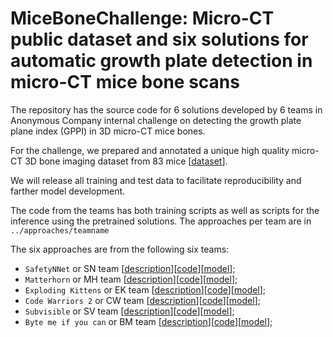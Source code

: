 # MiceBoneChallenge: Micro-CT public dataset and six solutions for automatic growth plate detection in micro-CT mice bone scans


The repository has the source code for 6 solutions developed by 6 teams in Anonymous Company internal challenge on detecting the growth plate plane index (GPPI) in 3D micro-CT mice bones.

For the challenge, we prepared and annotated a unique high quality micro-CT 3D bone imaging dataset from 83 mice [[dataset](data/data.md)]. 

We will release all training and test data to facilitate reproducibility and farther model development.

The code from the teams has both training scripts as well as scripts for the inference using the pretrained solutions. 
The approaches per team are in `../approaches/teamname`

The six approaches are from the following six teams:
  - `SafetyNNet` or SN team [[description](approaches/safetynnet/README.md)][[code](approaches/safetynnet/)][[model](models/models.md)];
  - `Matterhorn` or MH team [[description](approaches/matterhorn/README.md)][[code](approaches/matterhorn/)][[model](models/models.md)];
  - `Exploding Kittens` or EK team [[description](approaches/explodingkittens/README.md)][[code](approaches/explodingkittens/)][[model](models/models.md)];
  - `Code Warriors 2` or CW team [[description](approaches/code-warriors2/README.md)][[code](approaches/code-warriors2/)][[model](models/models.md)];
  - `Subvisible` or SV team [[description](approaches/subvisible/README.md)][[code](approaches/subvisible/)][[model](models/models.md)];
  - `Byte me if you can` or BM team [[description](approaches/bytemeifyoucan/README.md)][[code](approaches/bytemeifyoucan/)][[model](models/models.md)];


